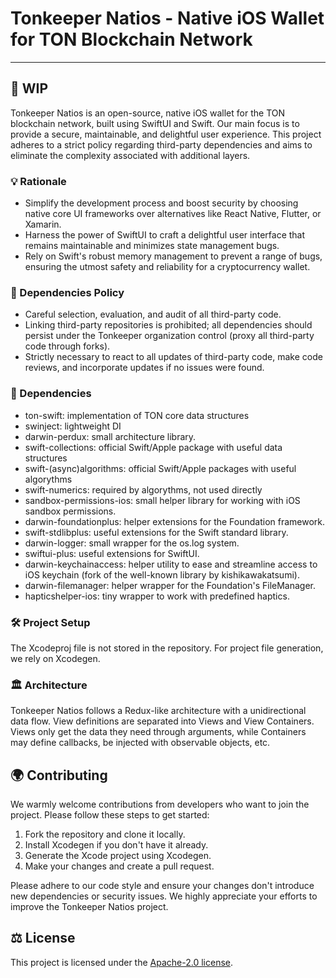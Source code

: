 # Tonkeeper Natios - Native iOS Wallet for TON Blockchain Network

---

## 🚧 WIP

Tonkeeper Natios is an open-source, native iOS wallet for the TON blockchain network, built using SwiftUI and Swift. Our main focus is to provide a secure, maintainable, and delightful user experience. This project adheres to a strict policy regarding third-party dependencies and aims to eliminate the complexity associated with additional layers.


### 💡 Rationale

- Simplify the development process and boost security by choosing native core UI frameworks over alternatives like React Native, Flutter, or Xamarin.
- Harness the power of SwiftUI to craft a delightful user interface that remains maintainable and minimizes state management bugs.
- Rely on Swift's robust memory management to prevent a range of bugs, ensuring the utmost safety and reliability for a cryptocurrency wallet.

### 🚨 Dependencies Policy

- Careful selection, evaluation, and audit of all third-party code.
- Linking third-party repositories is prohibited; all dependencies should persist under the Tonkeeper organization control (proxy all third-party code through forks).
- Strictly necessary to react to all updates of third-party code, make code reviews, and incorporate updates if no issues were found.

### 💼 Dependencies

- ton-swift: implementation of TON core data structures
- swinject: lightweight DI
- darwin-perdux: small architecture library.
- swift-collections: official Swift/Apple package with useful data structures 
- swift-(async)algorithms: official Swift/Apple packages with useful algorythms
- swift-numerics: required by algorythms, not used directly
- sandbox-permissions-ios: small helper library for working with iOS sandbox permissions.
- darwin-foundationplus: helper extensions for the Foundation framework.
- swift-stdlibplus: useful extensions for the Swift standard library.
- darwin-logger: small wrapper for the os.log system.
- swiftui-plus: useful extensions for SwiftUI.
- darwin-keychainaccess: helper utility to ease and streamline access to iOS keychain (fork of the well-known library by kishikawakatsumi).
- darwin-filemanager: helper wrapper for the Foundation's FileManager.
- hapticshelper-ios: tiny wrapper to work with predefined haptics.

### 🛠️ Project Setup

The Xcodeproj file is not stored in the repository. For project file generation, we rely on Xcodegen.

### 🏛️ Architecture

Tonkeeper Natios follows a Redux-like architecture with a unidirectional data flow. View definitions are separated into Views and View Containers. Views only get the data they need through arguments, while Containers may define callbacks, be injected with observable objects, etc.

## 🌍 Contributing

We warmly welcome contributions from developers who want to join the project. Please follow these steps to get started:

1. Fork the repository and clone it locally.
2. Install Xcodegen if you don't have it already.
3. Generate the Xcode project using Xcodegen.
4. Make your changes and create a pull request.

Please adhere to our code style and ensure your changes don't introduce new dependencies or security issues. We highly appreciate your efforts to improve the Tonkeeper Natios project.

## ⚖️ License

This project is licensed under the [Apache-2.0 license](LICENSE).
